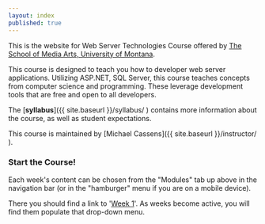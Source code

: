 ```yaml
---
layout: index
published: true
---
```



This is the website for Web Server Technologies Course offered by [The School of Media Arts, University of Montana](http://www.umt.edu/mediaarts/).

This course is designed to teach you how to developer web server applications. Utilizing ASP.NET, SQL Server, this course teaches concepts from computer science and programming. These leverage development tools that are free and open to all developers.

The [**syllabus**]({{ site.baseurl }}/syllabus/ ) contains more information about the course, as well as student expectations.


This course is maintained by [Michael Cassens]({{ site.baseurl }}/instructor/ ). 

### Start the Course!

Each week's content can be chosen from the "Modules" tab up above in the navigation bar (or in the "hamburger" menu if you are on a mobile device).

There you should find a link to '[Week 1]({{site.baseurl}}/modules/week-1/welcome-to-mart461/)'. As weeks become active, you will find them populate that drop-down menu.